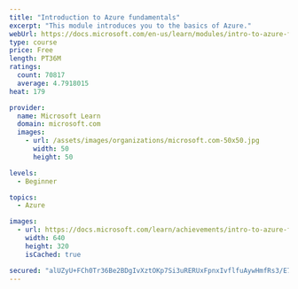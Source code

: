 ```yaml
---
title: "Introduction to Azure fundamentals"
excerpt: "This module introduces you to the basics of Azure."
webUrl: https://docs.microsoft.com/en-us/learn/modules/intro-to-azure-fundamentals/
type: course
price: Free
length: PT36M
ratings:
  count: 70817
  average: 4.7918015
heat: 179

provider:
  name: Microsoft Learn
  domain: microsoft.com
  images:
    - url: /assets/images/organizations/microsoft.com-50x50.jpg
      width: 50
      height: 50

levels:
  - Beginner

topics:
  - Azure

images:
  - url: https://docs.microsoft.com/learn/achievements/intro-to-azure-fundamentals-social.png
    width: 640
    height: 320
    isCached: true

secured: "alUZyU+FCh0Tr36Be2BDgIvXztOKp7Si3uRERUxFpnxIvflfuAywHmfRs3/E7evbDbzvUpLm09Bl1Mmp/sIbMemMGCA55W926emLeUbapuSSnenZj31y+khLuLClZxNqlvgkjM7GUskzFuuCUdizxfQO+Fdgxg235QvjjL4NygxP9+RRf5REBvopKWDGC81Bc8DZ2mT1ZFzi6mn82cfueBVlhq8JHl/y75HTu+X1+8EWXNGal1Oaywp1DbJAV0jWDOFTcuIIdq2gr2QnKfTotw2f8lQWpdG4QC4ZI8yyS/NjVPT9ebOK+MOV+oNVdeSwyp/7M+oErAoNVHGA7x/6l1eZy5tX9kHRFdLRJLZ6ekns61RkaRaYqS20Ke6a44rh1kgEBoZjv/Cs+4JrciezB6cL3XNEuXPcBmpHOAUNBCAlaT4iKe5nSeNrwrAORAqn;G/j8pL5ho8OXS26WuAa56A=="
---
```


